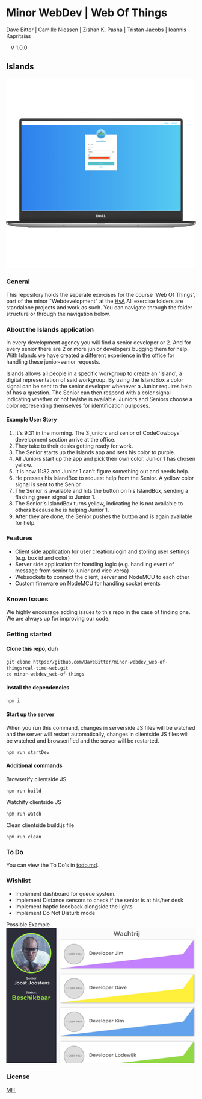 # Minor WebDev | Web Of Things
Dave Bitter | Camille Niessen | Zishan K. Pasha | Tristan Jacobs | Ioannis Kapritsias

    V 1.0.0

## Islands

 ![Islands app](https://raw.githubusercontent.com/DaveBitter/minor-webdev_web-of-things/master/readme-img/hero.png)

### General
This repository holds the seperate exercises for the course 'Web Of Things', part of the minor "Webdevelopment" at the [HvA](http://www.hva.nl/)
All exercise folders are standalone projects and work as such. You can navigate through the folder structure or through the navigation below.

### About the Islands application
In every development agency you will find a senior developer or 2. And for every senior there are 2 or more junior developers bugging them for help. With Islands we have created a different experience in the office for handling these junior-senior requests.

Islands allows all people in a specific workgroup to create an 'Island', a digital representation of said workgroup.
By using the IslandBox a color signal can be sent to the senior developer whenever a Junior requires help of has a question.
The Senior can then respond with a color signal indicating whether or not he/she is available. Juniors and Seniors choose a color representing themselves for identification purposes. 

#### Example User Story
1. It's 9:31 in the morning. The 3 juniors and senior of CodeCowboys' development section arrive at the office.
2. They take to their desks getting ready for work.
3. The Senior starts up the Islands app and sets his color to purple.
4. All Juniors start up the app and pick their own color. Junior 1 has chosen yellow.
5. It is now 11:32 and Junior 1 can't figure something out and needs help.
6. He presses his IslandBox to request help from the Senior. A yellow color signal is sent to the Senior
7. The Senior is available and hits the button on his IslandBox, sending a flashing green signal to Junior 1.
8. The Senior's IslandBox turns yellow, indicating he is not available to others because he is helping Junior 1.
9. After they are done, the Senior pushes the button and is again available for help.

### Features
* Client side application for user creation/login and storing user settings (e.g. box id and color)
* Server side application for handling logic (e.g. handling event of message from senior to junior and vice versa)
* Websockets to connect the client, server and NodeMCU to each other
* Custom firmware on NodeMCU for handling socket events

### Known Issues

We highly encourage adding issues to this repo in the case of finding one. We are always up for improving our code.

### Getting started
#### Clone this repo, duh
    git clone https://github.com/DaveBitter/minor-webdev_web-of-thingsreal-time-web.git
    cd minor-webdev_web-of-things

#### Install the dependencies
    npm i

#### Start up the server
When you run this command, changes in serverside JS files will be watched and the server will restart automatically, changes in clientside JS files will be watched and browserified and the server will be restarted.

    npm run startDev

#### Additional commands
Browserify clientside JS

    npm run build

Watchify clientside JS

    npm run watch

Clean clientside build.js file

    npm run clean

### To Do
You can view the To Do's in [todo.md](todo.md).

### Wishlist
* Implement dashboard for queue system.
* Implement Distance sensors to check if the senior is at his/her desk
* Implement haptic feedback alongside the lights
* Implement Do Not Disturb mode

Possible Example
![Example Dashboard](https://raw.githubusercontent.com/DaveBitter/minor-webdev_web-of-things/master/readme-img/queue_dashboard.jpg)

### License
[MIT](LICENSE.md)
